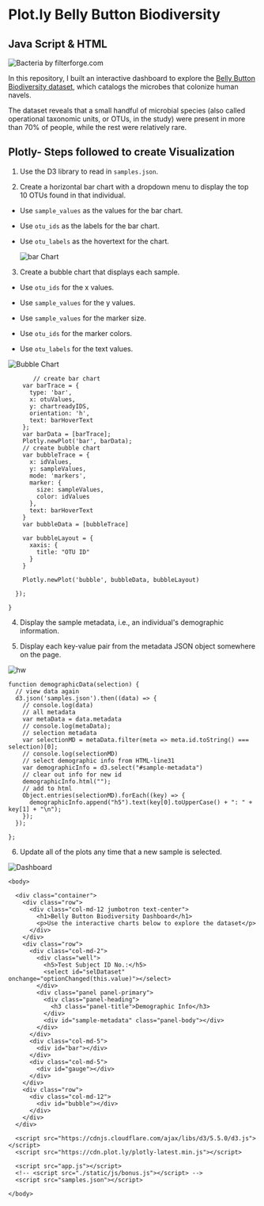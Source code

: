 # Plot.ly  Belly Button Biodiversity 
## Java Script & HTML

![Bacteria by filterforge.com](Images/bacteria.jpg)

In this repository, I built an interactive dashboard to explore the [Belly Button Biodiversity dataset](http://robdunnlab.com/projects/belly-button-biodiversity/), which catalogs the microbes that colonize human navels.

The dataset reveals that a small handful of microbial species (also called operational taxonomic units, or OTUs, in the study) were present in more than 70% of people, while the rest were relatively rare.

## Plotly- Steps followed to create Visualization

1. Use the D3 library to read in `samples.json`.

2. Create a horizontal bar chart with a dropdown menu to display the top 10 OTUs found in that individual.

* Use `sample_values` as the values for the bar chart.

* Use `otu_ids` as the labels for the bar chart.

* Use `otu_labels` as the hovertext for the chart.

  ![bar Chart](Images/hw01.png)

3. Create a bubble chart that displays each sample.

* Use `otu_ids` for the x values.

* Use `sample_values` for the y values.

* Use `sample_values` for the marker size.

* Use `otu_ids` for the marker colors.

* Use `otu_labels` for the text values.

![Bubble Chart](Images/bubble_chart.png)
```
       // create bar chart
    var barTrace = {
      type: 'bar',
      x: otuValues,
      y: chartreadyIDS,
      orientation: 'h',
      text: barHoverText
    };
    var barData = [barTrace];
    Plotly.newPlot('bar', barData);
    // create bubble chart
    var bubbleTrace = {
      x: idValues,
      y: sampleValues,
      mode: 'markers',
      marker: {
        size: sampleValues,
        color: idValues
      },
      text: barHoverText
    }
    var bubbleData = [bubbleTrace]

    var bubbleLayout = {
      xaxis: {
        title: "OTU ID"
      }
    }

    Plotly.newPlot('bubble', bubbleData, bubbleLayout)

  });

}
```

4. Display the sample metadata, i.e., an individual's demographic information.

5. Display each key-value pair from the metadata JSON object somewhere on the page.

![hw](Images/hw03.png)
```'//  function for demographic info
function demographicData(selection) {
  // view data again
  d3.json('samples.json').then((data) => {
    // console.log(data)
    // all metadata
    var metaData = data.metadata
    // console.log(metaData);
    // selection metadata
    var selectionMD = metaData.filter(meta => meta.id.toString() === selection)[0];
    // console.log(selectionMD)
    // select demographic info from HTML-line31
    var demographicInfo = d3.select("#sample-metadata")
    // clear out info for new id
    demographicInfo.html("");
    // add to html
    Object.entries(selectionMD).forEach((key) => {
      demographicInfo.append("h5").text(key[0].toUpperCase() + ": " + key[1] + "\n");
    });
  });

};
```

6. Update all of the plots any time that a new sample is selected.


![Dashboard](Images/Dashboard.PNG)
```
<body>

  <div class="container">
    <div class="row">
      <div class="col-md-12 jumbotron text-center">
        <h1>Belly Button Biodiversity Dashboard</h1>
        <p>Use the interactive charts below to explore the dataset</p>
      </div>
    </div>
    <div class="row">
      <div class="col-md-2">
        <div class="well">
          <h5>Test Subject ID No.:</h5>
          <select id="selDataset" onchange="optionChanged(this.value)"></select>
        </div>
        <div class="panel panel-primary">
          <div class="panel-heading">
            <h3 class="panel-title">Demographic Info</h3>
          </div>
          <div id="sample-metadata" class="panel-body"></div>
        </div>
      </div>
      <div class="col-md-5">
        <div id="bar"></div>
      </div>
      <div class="col-md-5">
        <div id="gauge"></div>
      </div>
    </div>
    <div class="row">
      <div class="col-md-12">
        <div id="bubble"></div>
      </div>
    </div>
  </div>

  <script src="https://cdnjs.cloudflare.com/ajax/libs/d3/5.5.0/d3.js"></script>
  <script src="https://cdn.plot.ly/plotly-latest.min.js"></script>
  
  <script src="app.js"></script>
  <!-- <script src="./static/js/bonus.js"></script> -->
  <script src="samples.json"></script>
  
</body>
```
